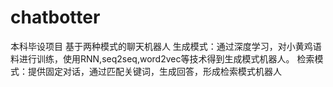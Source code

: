 # chatbotter
本科毕设项目
基于两种模式的聊天机器人
生成模式：通过深度学习，对小黄鸡语料进行训练，使用RNN,seq2seq,word2vec等技术得到生成模式机器人。
检索模式：提供固定对话，通过匹配关键词，生成回答，形成检索模式机器人
